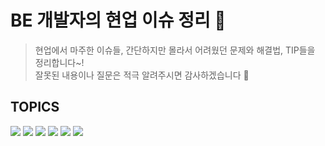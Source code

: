 # BE 개발자의 현업 이슈 정리 🌟
> 현업에서 마주한 이슈들, 간단하지만 몰라서 어려웠던 문제와 해결법, TIP들을 정리합니다~!  
> 잘못된 내용이나 질문은 적극 알려주시면 감사하겠습니다 🙏

## TOPICS

[![](https://img.shields.io/badge/Spring-0E8A16?style=flat)](https://github.com/dkdud9261/develop-log/labels/Spring)
[![](https://img.shields.io/badge/Spring_Webflux-1D76DB?style=flat)](https://github.com/dkdud9261/develop-log/labels/Spring%20Webflux)
[![](https://img.shields.io/badge/Project_Reactor-DD521F?style=flat)](https://github.com/dkdud9261/develop-log/labels/Project%20Reactor)
[![](https://img.shields.io/badge/Kotlin-7F52FF?style=flat)](https://github.com/dkdud9261/develop-log/labels/Kotlin)
[![](https://img.shields.io/badge/MongoDB-FBCA04?style=flat)](https://github.com/dkdud9261/develop-log/labels/MongoDB)
[![](https://img.shields.io/badge/ETC-565656?style=flat)](http://github.com/dkdud9261/develop-log/labels)
